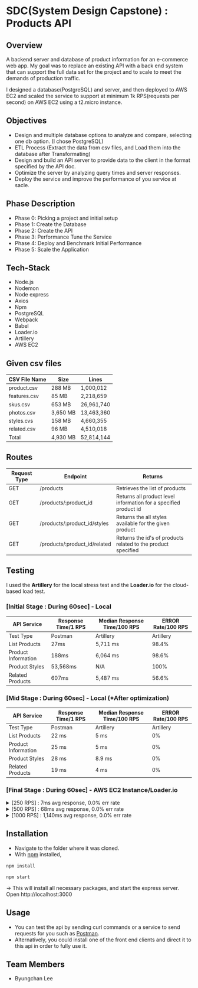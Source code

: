 # SDC(System Design Capstone) : Products API

## Overview

A backend server and database of product information for an e-commerce web app.
My goal was to replace an existing API with a back end system that can support the full data set for the project and to scale to meet the demands of production traffic.

I designed a database(PostgreSQL) and server, and then deployed to AWS EC2 and scaled the service to support at minimum 1k RPS(requests per second) on AWS EC2 using a t2.micro instance.

## Objectives
- Design and multiple database options to analyze and compare, selecting one db option. (I chose PostgreSQL)
- ETL Process (Extract the data from csv files, and Load them into the database after Transformating)
- Design and build an API server to provide data to the client in the format specified by the API doc.
- Optimize the server by analyzing query times and server responses.
- Deploy the service and improve the performance of you service at sacle.

## Phase Description

* Phase 0: Picking a project and initial setup
* Phase 1: Create the Database
* Phase 2: Create the API
* Phase 3: Performance Tune the Service
* Phase 4: Deploy and Benchmark Initial Performance
* Phase 5: Scale the Application

## Tech-Stack
- Node.js
- Nodemon
- Node express
- Axios
- Npm
- PostgreSQL
- Webpack
- Babel
- Loader.io 
- Artillery 
- AWS EC2

## Given csv files

| CSV File Name | Size | Lines |
| --- | --- | --- |
| product.csv | 288 MB | 1,000,012 |
| features.csv | 85 MB | 2,218,659 |
| skus.csv | 653 MB | 26,961,740 |
| photos.csv | 3,650 MB | 13,463,360 |
| styles.cvs | 158 MB | 4,660,355 |
| related.csv | 96 MB | 4,510,018 |
| Total | 4,930 MB | 52,814,144 |

## Routes

| Request Type | Endpoint                      | Returns                                                                    
|--------------|-------------------------------|----------------------------------------------------------------------------
| GET          | /products                     | Retrieves the list of products                                 
| GET          | /products/:product_id         | Returns all product level information for a specified product id                                
| GET          | /products/:product_id/styles  | Returns the all styles available for the given product            
| GET          | /products/:product_id/related | Returns the id's of products related to the product specified     

## Testing
I used the <b>Artillery</b> for the local stress test and the <b>Loader.io</b> for the cloud-based load test.

### [Initial Stage : During 60sec] - Local
| API Service | Response Time/1 RPS | Median Response Time/100 RPS| ERROR Rate/100 RPS|
| --- | --- | --- | --- |
| Test Type | Postman | Artillery | Artillery |
| List Products | 27ms | 5,711 ms | 98.4% |
| Product Information | 188ms | 6,064 ms | 98.6% |
| Product Styles | 53,568ms | N/A | 100% |
| Related Products | 607ms | 5,487 ms | 56.6% |

### [Mid Stage : During 60sec] - Local (*After optimization)
| API Service | Response Time/1 RPS | Median Response Time/100 RPS| ERROR Rate/100 RPS|
| --- | --- | --- | --- |
| Test Type | Postman | Artillery | Artillery |
| List Products | 22 ms | 5 ms | 0% |
| Product Information | 25 ms | 5 ms | 0% |
| Product Styles | 28 ms | 8.9 ms | 0% |
| Related Products | 19 ms | 4 ms | 0% |

### [Final Stage : During 60sec] - AWS EC2 Instance/Loader.io

<details>
<summary>[250 RPS] : 7ms avg response, 0.0% err rate</summary>
  <img width='800' src='test_image/250RPS.png'>
</details>

<details>
<summary>[500 RPS] : 68ms avg response, 0.0% err rate</summary>
  <img width='800' src='test_image/500RPS.png'>
</details>

<details>
<summary>[1000 RPS] : 1,140ms avg response, 0.0% err rate</summary>
  <img width='800' src='test_image/1000RPS.png'>
</details>

## Installation

- Navigate to the folder where it was cloned.
- With [npm](https://npmjs.org/) installed, 
```
npm install
```
```
npm start
```
-> This will install all necessary packages, and start the express server.
Open http://localhost:3000

## Usage

- You can test the api by sending curl commands or a service to send requests for you such as [Postman](https://www.postman.com/).
- Alternatively, you could install one of the front end clients and direct it to this api in order to fully use it.

## Team Members
- Byungchan Lee
